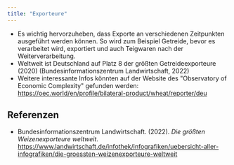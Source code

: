 ```yaml
---
title: "Exporteure"
---
```



- Es wichtig hervorzuheben, dass Exporte an verschiedenen Zeitpunkten ausgeführt werden können. So wird zum Beispiel Getreide, bevor es verarbeitet wird, exportiert und auch Teigwaren nach der Weiterverarbeitung. 
- Weltweit ist Deutschland auf Platz 8 der größten Getreideexporteure (2020) (Bundesinformationszentrum Landwirtschaft, 2022)
- Weitere interessante Infos könnten auf der Website des "Observatory of Economic Complexity" gefunden werden: <https://oec.world/en/profile/bilateral-product/wheat/reporter/deu>



## Referenzen
- Bundesinformationszentrum Landwirtschaft. (2022). *Die größten Weizenexporteure weltweit*. <https://www.landwirtschaft.de/infothek/infografiken/uebersicht-aller-infografiken/die-groessten-weizenexporteure-weltweit>


